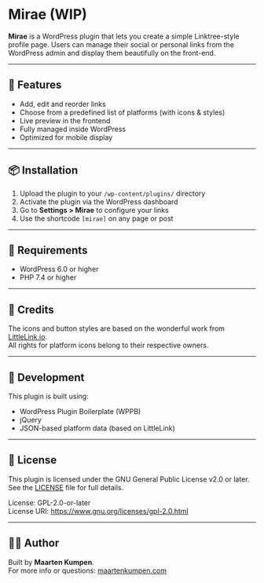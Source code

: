 # Mirae (WIP)

**Mirae** is a WordPress plugin that lets you create a simple Linktree-style profile page. Users can manage their social or personal links from the WordPress admin and display them beautifully on the front-end.

---

## 🌟 Features

- Add, edit and reorder links
- Choose from a predefined list of platforms (with icons & styles)
- Live preview in the frontend
- Fully managed inside WordPress
- Optimized for mobile display

---

## 📦 Installation

1. Upload the plugin to your `/wp-content/plugins/` directory
2. Activate the plugin via the WordPress dashboard
3. Go to **Settings > Mirae** to configure your links
4. Use the shortcode `[mirae]` on any page or post

---

## 🧰 Requirements

- WordPress 6.0 or higher
- PHP 7.4 or higher

---

## 🎨 Credits

The icons and button styles are based on the wonderful work from [LittleLink.io](https://littlelink.io/).  
All rights for platform icons belong to their respective owners.

---

## 🚧 Development

This plugin is built using:
- WordPress Plugin Boilerplate (WPPB)
- jQuery
- JSON-based platform data (based on LittleLink)

---

## 📄 License

This plugin is licensed under the GNU General Public License v2.0 or later.  
See the [LICENSE](LICENSE) file for full details.

License: GPL-2.0-or-later  
License URI: https://www.gnu.org/licenses/gpl-2.0.html

---

## 🙋‍♂️ Author

Built by **Maarten Kumpen**.  
For more info or questions: [maartenkumpen.com](https://maartenkumpen.com)

